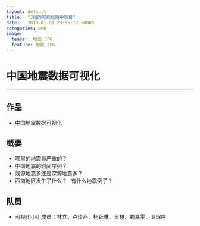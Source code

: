 ```yaml
---
layout: default
title:  "J组的可视化期中项目"
date:   2018-01-01 23:55:12 +0800
categories: web
image:
  teaser: 地震.JPG
  feature: 地震.JPG
---
```

# 中国地震数据可视化
---

## 作品
- <a href="https://yangyulin995.github.io/portfolio/infovis-midterm/">中国地震数据可视化</a>

## 概要
- 哪里的地震最严重的？
- 中国地震的时间序列？
- 浅源地震多还是深源地震多？
- 西南地区发生了什么？
-有什么地震例子？

## 队员
- 可视化小组成员：林立、卢佳燕、杨钰琳、吴栩、赖嘉雯、卫珉序